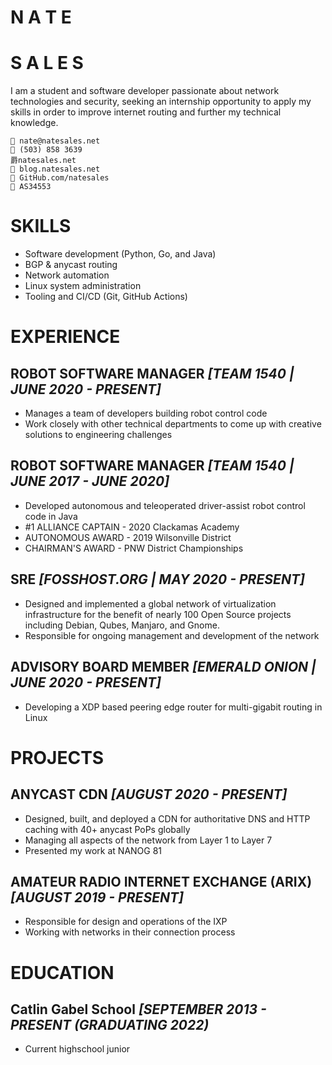 # N A T E
# S A L E S

I am a student and software developer passionate about network technologies and security, seeking an internship opportunity to apply my skills in order to improve internet routing and further my technical knowledge.

```
 nate@natesales.net
 (503) 858 3639
爵natesales.net
 blog.natesales.net
 GitHub.com/natesales
 AS34553
```

# SKILLS
- Software development (Python, Go, and Java)
- BGP & anycast routing
- Network automation
- Linux system administration
- Tooling and CI/CD (Git, GitHub Actions)

# EXPERIENCE

## ROBOT SOFTWARE MANAGER *[TEAM 1540 | JUNE 2020 - PRESENT]*
- Manages a team of developers building robot control code
- Work closely with other technical departments to come up with creative solutions to engineering challenges

## ROBOT SOFTWARE MANAGER *[TEAM 1540 | JUNE 2017 - JUNE 2020]*
- Developed autonomous and teleoperated driver-assist robot control code in Java
- #1 ALLIANCE CAPTAIN - 2020 Clackamas Academy
- AUTONOMOUS AWARD - 2019 Wilsonville District
- CHAIRMAN'S AWARD - PNW District Championships

## SRE *[FOSSHOST.ORG | MAY 2020 - PRESENT]*
- Designed and implemented a global network of virtualization infrastructure for the benefit of nearly 100 Open Source projects including Debian, Qubes, Manjaro, and Gnome.
- Responsible for ongoing management and development of the network

## ADVISORY BOARD MEMBER *[EMERALD ONION | JUNE 2020 - PRESENT]*
- Developing a XDP based peering edge router for multi-gigabit routing in Linux

# PROJECTS

## ANYCAST CDN *[AUGUST 2020 - PRESENT]*
- Designed, built, and deployed a CDN for authoritative DNS and HTTP caching with 40+ anycast PoPs globally
- Managing all aspects of the network from Layer 1 to Layer 7
- Presented my work at NANOG 81

## AMATEUR RADIO INTERNET EXCHANGE (ARIX) *[AUGUST 2019 - PRESENT]*
- Responsible for design and operations of the IXP
- Working with networks in their connection process

# EDUCATION

## Catlin Gabel School *[*SEPTEMBER 2013 - PRESENT* (GRADUATING 2022)*
- Current highschool junior
